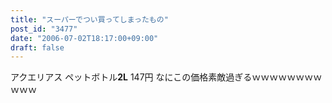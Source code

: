 ```yaml
---
title: "スーパーでつい買ってしまったもの"
post_id: "3477"
date: "2006-07-02T18:17:00+09:00"
draft: false
---
```



アクエリアス ペットボトル**2L** 147円 なにこの価格素敵過ぎるｗｗｗｗｗｗｗｗｗｗｗ
